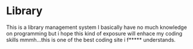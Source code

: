 # Library
This is a library management system
I basically have no much knowledge on programming but i hope this kind of exposure will enhace my coding skills
mmmh...this is one of the best coding site i f***** understands.
